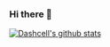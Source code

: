 ### Hi there 👋
<!--[![Top Langs](https://github-readme-stats.vercel.app/api/top-langs/?username=DashCell&langs_count=2&layout=compact&theme=dark)](https://github.com/DashCell/github-readme-stats)-->

[![Dashcell's github stats](https://github-readme-stats.vercel.app/api?username=DashCell&count_private=true&show_icons=true&theme=dark)](https://github.com/DashCell/github-readme-stats)
<!--
**DashCell/DashCell** is a ✨ _special_ ✨ repository because its `README.md` (this file) appears on your GitHub profile.

Here are some ideas to get you started:

- 🔭 I’m currently working on ...
- 🌱 I’m currently learning ...
- 👯 I’m looking to collaborate on ...
- 🤔 I’m looking for help with ...
- 💬 Ask me about ...
- 📫 How to reach me: ...
- 😄 Pronouns: ...
- ⚡ Fun fact: ...
-->
